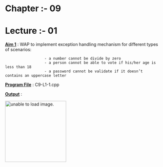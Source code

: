 # Chapter :- 09
# Lecture :- 01

<u>**Aim 1**</u> :  WAP to implement exception handling mechanism for different types of scenarios:

                      - a number cannot be divide by zero
                      - a person cannot be able to vote if his/her age is less than 18
                      - a password cannot be validate if it doesn’t contains an uppercase letter
                    
<u>**Program File**</u> : C9-L1-1.cpp

<u>**Output**</u> :

<img src="https://user-images.githubusercontent.com/114165239/211165586-ce8ad079-286b-4876-9143-27929fbe0c9b.png" height = "200px" alt = "unable to load image.">
